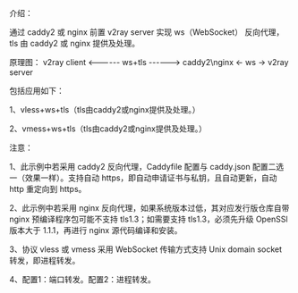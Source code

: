 介绍：

通过 caddy2 或 nginx 前置 v2ray server 实现 ws（WebSocket） 反向代理，tls 由 caddy2 或 nginx 提供及处理。

原理图： v2ray client <------ ws+tls ------> caddy2\nginx <- ws -> v2ray server

包括应用如下：

1、vless+ws+tls（tls由caddy2或nginx提供及处理。）

2、vmess+ws+tls（tls由caddy2或nginx提供及处理。）

注意：

1、此示例中若采用 caddy2 反向代理，Caddyfile 配置与 caddy.json 配置二选一（效果一样）。支持自动 https，即自动申请证书与私钥，且自动更新，自动 http 重定向到 https。

2、此示例中若采用 nginx 反向代理，如果系统版本过低，其对应发行版仓库自带 nginx 预编译程序包可能不支持 tls1.3；如需要支持 tls1.3，必须先升级 OpenSSl 版本大于 1.1.1，再进行 nginx 源代码编译和安装。

3、协议 vless 或 vmess 采用 WebSocket 传输方式支持 Unix domain socket 转发，即进程转发。

4、配置1：端口转发。配置2：进程转发。
